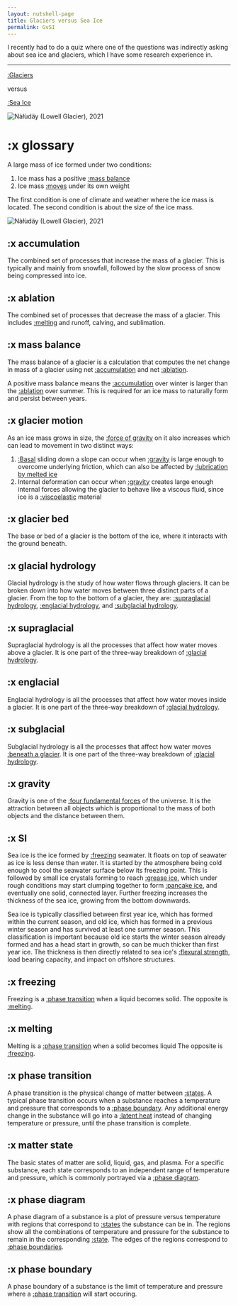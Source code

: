 ```yaml
---
layout: nutshell-page
title: Glaciers versus Sea Ice
permalink: GvSI
---
```


I recently had to do a quiz where one of the questions was indirectly asking about sea ice and glaciers, which I have some research experience in.

---

[:Glaciers](#glossary)

versus

[:Sea Ice](#SI)


![Nàłùdäy (Lowell Glacier), 2021](Nàłùdäy.JPG)

# :x glossary
A large mass of ice formed under two conditions:
1. Ice mass has a positive [:mass balance](#massbalance)
2. Ice mass [:moves](#glaciermotion) under its own weight

The first condition is one of climate and weather where the ice mass is located. The second condition is about the size of the ice mass.

![Nàłùdäy (Lowell Glacier), 2021](/pages/Nàłùdäy.JPG)

## :x accumulation
The combined set of processes that increase the mass of a glacier. This is typically and mainly from snowfall, followed by the slow process of snow being compressed into ice.

## :x ablation
The combined set of processes that decrease the mass of a glacier. This includes [:melting](#melting) and runoff, calving, and sublimation.

## :x mass balance
The mass balance of a glacier is a calculation that computes the net change in mass of a glacier using net [:accumulation](#accumulation) and net [:ablation](#ablation).

A positive mass balance means the [:accumulation](#accumulation) over winter is larger than the [:ablation](#ablation) over summer. This is required for an ice mass to naturally form and persist between years.

## :x glacier motion
As an ice mass grows in size, the [:force of gravity](#gravity) on it also increases which can lead to movement in two distinct ways:
1. [:Basal](#glacierbed) sliding down a slope can occur when [:gravity](#gravity) is large enough to overcome underlying friction, which can also be affected by [:lubrication by melted ice](#subglacial)
2. Internal deformation can occur when [:gravity](#gravity) creates large enough internal forces allowing the glacier to behave like a viscous fluid, since ice is a [:viscoelastic](https://en.wikipedia.org/wiki/Viscoelasticity) material

## :x glacier bed
The base or bed of a glacier is the bottom of the ice, where it interacts with the ground beneath.

## :x glacial hydrology
Glacial hydrology is the study of how water flows through glaciers. It can be broken down into how water moves between three distinct parts of a glacier. From the top to the bottom of a glacier, they are: [:supraglacial hydrology](#supraglacial), [:englacial hydrology](#englacial), and [:subglacial hydrology](#subglacial).

## :x supraglacial
Supraglacial hydrology is all the processes that affect how water moves above a glacier. It is one part of the three-way breakdown of [:glacial hydrology](#glacialhydrology).

## :x englacial
Englacial hydrology is all the processes that affect how water moves inside a glacier. It is one part of the three-way breakdown of [:glacial hydrology](#glacialhydrology).

## :x subglacial
Subglacial hydrology is all the processes that affect how water moves [:beneath a glacier](#glacierbed). It is one part of the three-way breakdown of [:glacial hydrology](#glacialhydrology).

## :x gravity
Gravity is one of the [:four fundamental forces](https://en.wikipedia.org/wiki/Fundamental_interaction#Overview_of_the_fundamental_interactions) of the universe. It is the attraction between all objects which is proportional to the mass of both objects and the distance between them.


## :x SI
Sea ice is the ice formed by [:freezing](#freezing) seawater. It floats on top of seawater as ice is less dense than water. It is started by the atmosphere being cold enough to cool the seawater surface below its freezing point. This is followed by small ice crystals forming to reach [:grease ice](https://en.wikipedia.org/wiki/Grease_ice), which under rough conditions may start clumping together to form [:pancake ice](https://en.wikipedia.org/wiki/Pancake_ice), and eventually one solid, connected layer. Further freezing increases the thickness of the sea ice, growing from the bottom downwards.

Sea ice is typically classified between first year ice, which has formed within the current season, and old ice, which has formed in a previous winter season and has survived at least one summer season. This classification is important because old ice starts the winter season already formed and has a head start in growth, so can be much thicker than first year ice. The thickness is then directly related to sea ice's [:flexural strength](https://en.wikipedia.org/wiki/Flexural_strength), load bearing capacity, and impact on offshore structures.

## :x freezing
Freezing is a [:phase transition](#phasetransition) when a liquid becomes solid. The opposite is [:melting](#melting).

## :x melting
Melting is a [:phase transition](#phasetransition) when a solid becomes liquid The opposite is [:freezing](#freezing).

## :x phase transition
A phase transition is the physical change of matter between [:states](#matterstate). A typical phase transition occurs when a substance reaches a temperature and pressure that corresponds to a [:phase boundary](#phaseboundary). Any additional energy change in the substance will go into a [:latent heat](https://en.wikipedia.org/wiki/Latent_heat) instead of changing temperature or pressure, until the phase transition is complete.

## :x matter state
The basic states of matter are solid, liquid, gas, and plasma. For a specific substance, each state corresponds to an independent range of temperature and pressure, which is commonly portrayed via a [:phase diagram](#phasediagram).

## :x phase diagram
A phase diagram of a substance is a plot of pressure versus temperature with regions that correspond to [:states](#matterstate) the substance can be in. The regions show all the combinations of temperature and pressure for the substance to remain in the corresponding [:state](#matterstate). The edges of the regions correspond to [:phase boundaries](#phaseboundary).

## :x phase boundary
A phase boundary of a substance is the limit of temperature and pressure where a [:phase transition](#phasetransition) will start occuring. 
